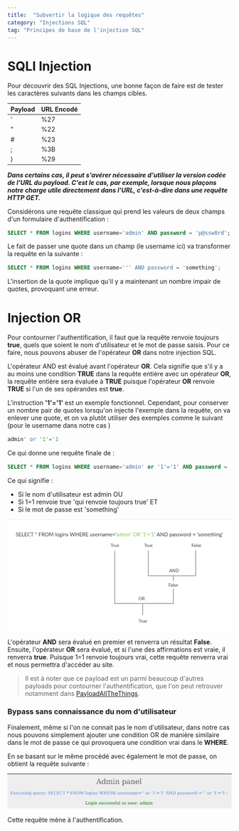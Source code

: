 ```yaml
---
title:  "Subvertir la logique des requêtes"
category: "Injections SQL"
tag: "Principes de base de l'injection SQL"
---
```

# SQLI Injection
Pour découvrir des SQL Injections, une bonne façon de faire est de tester les caractères suivants dans les champs cibles.

| Payload | URL Encodé |
|---------|-------------|
| '       | %27         |
| "       | %22         |
| #       | %23         |
| ;       | %3B         |
| )       | %29         |

***Dans certains cas, il peut s'avérer nécessaire d'utiliser la version codée de l'URL du payload. C'est le cas, par exemple, lorsque nous plaçons notre charge utile directement dans l'URL, c'est-à-dire dans une requête HTTP GET.***

Considérons une requête classique qui prend les valeurs de deux champs d'un formulaire d'authentification : 
```sql
SELECT * FROM logins WHERE username='admin' AND password = 'p@ssw0rd';
```

Le fait de passer une quote dans un champ (le username ici) va transformer la requête en la suivante :

```sql
SELECT * FROM logins WHERE username=''' AND password = 'something';
```

L'insertion de la quote implique qu'il y a maintenant un nombre impair de quotes, provoquant une erreur.

# Injection OR

Pour contourner l'authentification, il faut que la requête renvoie toujours **true**, quels que soient le nom d'utilisateur et le mot de passe saisis. Pour ce faire, nous pouvons abuser de l'opérateur **OR** dans notre injection SQL.

L'opérateur AND est évalué avant l'opérateur **OR**. Cela signifie que s'il y a au moins une condition **TRUE** dans la requête entière avec un opérateur **OR**, la requête entière sera évaluée à **TRUE** puisque l'opérateur **OR** renvoie **TRUE** si l'un de ses opérandes est **true**.

L'instruction **'1'='1'** est un exemple fonctionnel. Cependant, pour conserver un nombre pair de quotes lorsqu'on injecte l'exemple dans la requête, on va enlever une quote, et on va plutôt utiliser des exemples comme le suivant (pour le username dans notre cas )
```sql
admin' or '1'='1
```
Ce qui donne une requête finale de :
```sql
SELECT * FROM logins WHERE username='admin' or '1'='1' AND password = 'something';
```

Ce qui signifie :
- Si le nom d'utilisateur est admin
OU
- Si 1=1 renvoie true 'qui renvoie toujours true'
ET
- Si le mot de passe est 'something'

<center><img src="/assets/images/htbAcademy/SQLInjectionFundamentals/ORSQLInjection.png" alt="Alt text"></center>

L'opérateur **AND** sera évalué en premier et renverra un résultat **False**. Ensuite, l'opérateur **OR** sera évalué, et si l'une des affirmations est vraie, il renverra **true**. Puisque 1=1 renvoie toujours vrai, cette requête renverra vrai et nous permettra d'accéder au site.

> Il est à noter que ce payload est un parmi beaucoup d'autres payloads pour contourner l'authentification, que l'on peut retrouver notamment dans [PayloadAllTheThings](https://github.com/swisskyrepo/PayloadsAllTheThings/tree/master/SQL%20Injection#authentication-bypass).


### Bypass sans connaissance du nom d'utilisateur

Finalement, même si l'on ne connait pas le nom d'utilisateur, dans notre cas nous pouvons simplement ajouter une condition OR de manière similaire dans le mot de passe ce qui provoquera une condition vrai dans le **WHERE**.

En se basant sur le même procédé avec également le mot de passe, on obtient la requête suivante :

<center><img src="/assets/images/htbAcademy/SQLInjectionFundamentals/ORSQLInjection2.png" alt="Alt text"></center>

Cette requête mène à l'authentification.



